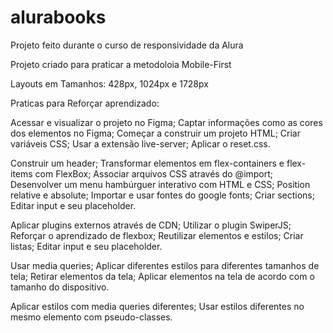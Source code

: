 # alurabooks
Projeto feito durante o curso de responsividade da Alura

Projeto criado para praticar a metodoloia Mobile-First

Layouts em Tamanhos: 428px, 1024px e 1728px

Praticas para Reforçar aprendizado:

Acessar e visualizar o projeto no Figma;
Captar informações como as cores dos elementos no Figma;
Começar a construir um projeto HTML;
Criar variáveis CSS;
Usar a extensão live-server;
Aplicar o reset.css.

Construir um header;
Transformar elementos em flex-containers e flex-items com FlexBox;
Associar arquivos CSS através do @import;
Desenvolver um menu hambúrguer interativo com HTML e CSS;
Position relative e absolute;
Importar e usar fontes do google fonts;
Criar sections;
Editar input e seu placeholder.

Aplicar plugins externos através de CDN;
Utilizar o plugin SwiperJS;
Reforçar o aprendizado de flexbox;
Reutilizar elementos e estilos;
Criar listas;
Editar input e seu placeholder.

Usar media queries;
Aplicar diferentes estilos para diferentes tamanhos de tela;
Retirar elementos da tela;
Aplicar elementos na tela de acordo com o tamanho do dispositivo.

Aplicar estilos com media queries diferentes;
Usar estilos diferentes no mesmo elemento com pseudo-classes.

